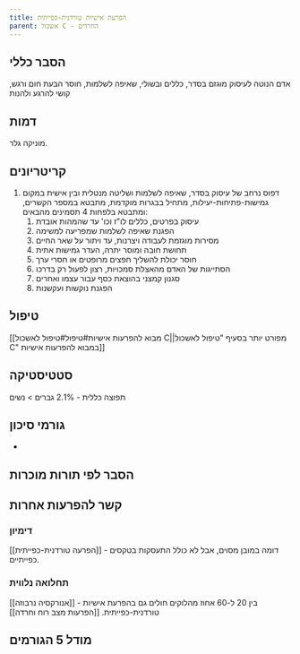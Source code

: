 ```yaml
---
title: הפרעת אישיות טורדנית-כפייתית
parent: אשכול C - החרדים
---
```


## הסבר כללי 
אדם הנוטה לעיסוק מוגזם בסדר, כללים ובשולי, שאיפה לשלמות, חוסר הבעת חום ורגש, קושי להרגע ולהנות
## דמות
מוניקה גלר.
## קריטריונים
1. דפוס נרחב של עיסוק בסדר, שאיפה לשלמות ושליטה מנטלית ובין אישית במקום גמישות-פתיחות-יעילות, מתחיל בבגרות מוקדמת, מתבטא במספר הקשרים, ומתבטא בלפחות 4 תסמינים מהבאים:
	1. עיסוק בפרטים, כללים לו"ז וכו' עד שהמהות אובדת
	2. הפגנת שאיפה לשלמות שמפריעה למשימה
	3. מסירות מוגזמת לעבודה ויצרנות, עד ויתור על שאר החיים
	4. תחושת חובה ומוסר יתרה, העדר גמישות אתית 
	5. חוסר יכולת להשליך חפצים מרופטים או חסרי ערך
	6. הסתייגות של האדם מהאצלת סמכויות, רצון לפעול רק בדרכו
	7. סגנון קמצני בהוצאת כסף עבור עצמו ואחרים
	8. הפגנת נוקשות ועקשנות
## טיפול
[[מבוא להפרעות אישיות#טיפול#טיפול לאשכול C||מפורט יותר בסעיף "טיפול לאשכול C" במבוא להפרעות אישיות]]

## סטטיסטיקה
תפוצה כללית - 2.1%
גברים > נשים
## גורמי סיכון
- 
## הסבר לפי תורות מוכרות

## קשר להפרעות אחרות

### דימיון
[[הפרעה טורדנית-כפייתית]] - דומה במובן מסוים, אבל לא כולל התעסקות בטקסים כפייתיים.
### תחלואה נלווית
[[אנורקסיה נרבוזה]] - בין 20 ל-60 אחוז מהלוקים חולים גם בהפרעת אישיות טורדנית-כפייתית.
[[הפרעות מצב רוח וחרדה]]

## מודל 5 הגורמים